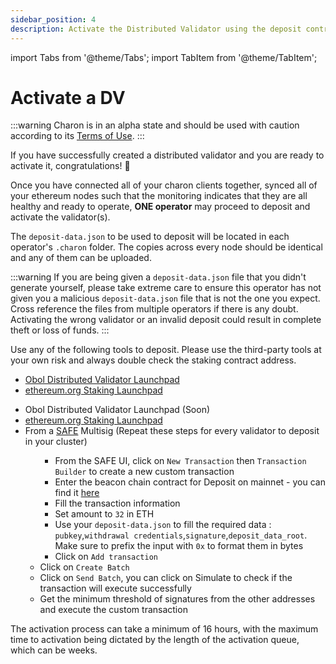 ```yaml
---
sidebar_position: 4
description: Activate the Distributed Validator using the deposit contract
---
```


import Tabs from '@theme/Tabs';
import TabItem from '@theme/TabItem';

# Activate a DV

:::warning
Charon is in an alpha state and should be used with caution according to its [Terms of Use](https://obol.tech/terms.pdf).
:::

If you have successfully created a distributed validator and you are ready to activate it, congratulations! 🎉

Once you have connected all of your charon clients together, synced all of your ethereum nodes such that the monitoring indicates that they are all healthy and ready to operate, **ONE operator** may proceed to deposit and activate the validator(s).

The `deposit-data.json` to be used to deposit will be located in each operator's `.charon` folder. The copies across every node should be identical and any of them can be uploaded.

:::warning
If you are being given a `deposit-data.json` file that you didn't generate yourself, please take extreme care to ensure this operator has not given you a malicious `deposit-data.json` file that is not the one you expect. Cross reference the files from multiple operators if there is any doubt. Activating the wrong validator or an invalid deposit could result in complete theft or loss of funds.
:::

Use any of the following tools to deposit. Please use the third-party tools at your own risk and always double check the staking contract address.

<Tabs groupId="network">
  <TabItem value="goërli" label="Goërli" default>
    <ul>
      <li><a href="https://goerli.launchpad.obol.tech/" target="_blank">Obol Distributed Validator Launchpad</a></li>
      <li><a href="https://goerli.launchpad.ethereum.org/en/" target="_blank">ethereum.org Staking Launchpad</a></li>
    </ul>
  </TabItem>
  <TabItem value="mainnet" label="Mainnet">
    <ul>
      <li>Obol Distributed Validator Launchpad (Soon)</li>
      <li><a href="https://launchpad.ethereum.org/" target="_blank">ethereum.org Staking Launchpad</a></li>
      <li>From a <a href="https://safe.global/">SAFE</a> Multisig (Repeat these steps for every validator to deposit in your cluster)</li>
      <ul>
        <ul>
          <li>From the SAFE UI, click on <code>New Transaction</code> then <code>Transaction Builder</code> to create a new custom transaction</li>
          <li>Enter the beacon chain contract for Deposit on mainnet - you can find it <a href="https://ethereum.org/en/staking/deposit-contract/">here</a></li>
          <li>Fill the transaction information</li>
          <li>Set amount to <code>32</code> in ETH</li>
          <li>Use your <code>deposit-data.json</code> to fill the required data : <code>pubkey</code>,<code>withdrawal credentials</code>,<code>signature</code>,<code>deposit_data_root</code>. Make sure to prefix the input with <code>0x</code> to format them in bytes</li>
          <li>Click on <code>Add transaction</code></li>
          </ul>
        <li>Click on <code>Create Batch</code></li>
        <li>Click on <code>Send Batch</code>, you can click on Simulate to check if the transaction will execute successfully</li>
        <li>Get the minimum threshold of signatures from the other addresses and execute the custom transaction</li>
      </ul>
    </ul>
  </TabItem>
</Tabs>

The activation process can take a minimum of 16 hours, with the maximum time to activation being dictated by the length of the activation queue, which can be weeks.
